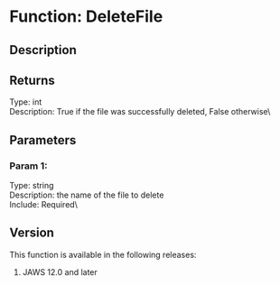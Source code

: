 # Function: DeleteFile

## Description

## Returns

Type: int\
Description: True if the file was successfully deleted, False otherwise\

## Parameters

### Param 1:

Type: string\
Description: the name of the file to delete\
Include: Required\

## Version

This function is available in the following releases:

1.  JAWS 12.0 and later
